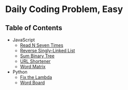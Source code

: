# Daily Coding Problem, Easy

## Table of Contents

- JavaScript
  - [Read N Seven Times](read-n-seven-times)
  - [Reverse Singly-Linked List](reverse-singly-linked-list)
  - [Sum Binary Tree](sum-binary-tree)
  - [URL Shortener](url-shortener)
  - [Word Matrix](word-matrix)
- Python
  - [Fix the Lambda](fix-the-lambda)
  - [Word Board](word-board)
